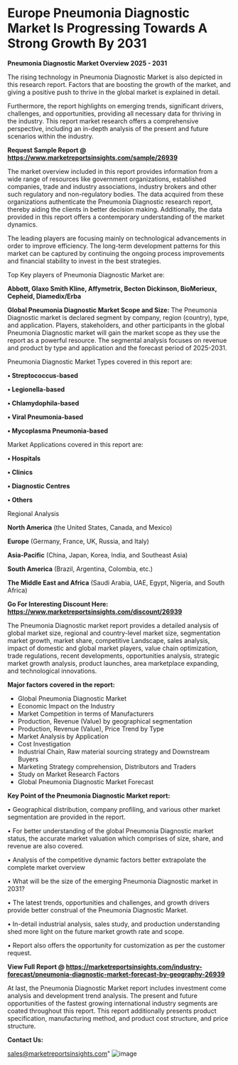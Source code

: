  # Europe Pneumonia Diagnostic Market Is Progressing Towards A Strong Growth By 2031

<Strong> Pneumonia Diagnostic Market Overview 2025 - 2031</strong>

The rising technology in Pneumonia Diagnostic Market is also depicted in this research report. Factors that are boosting the growth of the market, and giving a positive push to thrive in the global market is explained in detail.

Furthermore, the report highlights on emerging trends, significant drivers, challenges, and opportunities, providing all necessary data for thriving in the industry. This report market research offers a comprehensive perspective, including an in-depth analysis of the present and future scenarios within the industry.

<strong>Request Sample Report @ <a href=https://www.marketreportsinsights.com/sample/26939>https://www.marketreportsinsights.com/sample/26939</a></strong>

The market overview included in this report provides information from a wide range of resources like government organizations, established companies, trade and industry associations, industry brokers and other such regulatory and non-regulatory bodies. The data acquired from these organizations authenticate the Pneumonia Diagnostic research report, thereby aiding the clients in better decision making. Additionally, the data provided in this report offers a contemporary understanding of the market dynamics.

The leading players are focusing mainly on technological advancements in order to improve efficiency. The long-term development patterns for this market can be captured by continuing the ongoing process improvements and financial stability to invest in the best strategies.

Top Key players of Pneumonia Diagnostic Market are:

<strong>Abbott, Glaxo Smith Kline, Affymetrix, Becton Dickinson, BioMerieux, Cepheid, Diamedix/Erba</strong>

<strong><b>Global Pneumonia Diagnostic Market Scope and Size:</b></strong>
The Pneumonia Diagnostic market is declared segment by company, region (country), type, and application. Players, stakeholders, and other participants in the global Pneumonia Diagnostic market will gain the market scope as they use the report as a powerful resource. The segmental analysis focuses on revenue and product by type and application and the forecast period of 2025-2031.

Pneumonia Diagnostic Market Types covered in this report are:

<strong>• Streptococcus-based

• Legionella-based

• Chlamydophila-based

• Viral Pneumonia-based

• Mycoplasma Pneumonia-based</strong>

Market Applications covered in this report are:

<strong>• Hospitals

• Clinics

• Diagnostic Centres

• Others</strong> 

Regional Analysis

<strong>North America</strong> (the United States, Canada, and Mexico)

<strong>Europe</strong> (Germany, France, UK, Russia, and Italy)

<strong>Asia-Pacific</strong> (China, Japan, Korea, India, and Southeast Asia)

<strong>South America</strong> (Brazil, Argentina, Colombia, etc.)

<strong>The Middle East and Africa</strong> (Saudi Arabia, UAE, Egypt, Nigeria, and South Africa)

<strong>Go For Interesting Discount Here: <a href=https://www.marketreportsinsights.com/discount/26939>https://www.marketreportsinsights.com/discount/26939</a></strong>

The Pneumonia Diagnostic market report provides a detailed analysis of global market size, regional and country-level market size, segmentation market growth, market share, competitive Landscape, sales analysis, impact of domestic and global market players, value chain optimization, trade regulations, recent developments, opportunities analysis, strategic market growth analysis, product launches, area marketplace expanding, and technological innovations.

<strong><b>Major factors covered in the report:</b></strong>
<ul>
  <li>Global Pneumonia Diagnostic Market </li>
  <li>Economic Impact on the Industry</li>
  <li>Market Competition in terms of Manufacturers</li>
  <li>Production, Revenue (Value) by geographical segmentation</li>
  <li>Production, Revenue (Value), Price Trend by Type</li>
  <li>Market Analysis by Application</li>
  <li>Cost Investigation</li>
  <li>Industrial Chain, Raw material sourcing strategy and Downstream Buyers</li>
  <li>Marketing Strategy comprehension, Distributors and Traders</li>
  <li>Study on Market Research Factors</li>
  <li>Global Pneumonia Diagnostic Market Forecast</li>
</ul>

<strong><b>Key Point of the Pneumonia Diagnostic Market report:</b></strong>

• Geographical distribution, company profiling, and various other market segmentation are provided in the report.

• For better understanding of the global Pneumonia Diagnostic market status, the accurate market valuation which comprises of size, share, and revenue are also covered.

• Analysis of the competitive dynamic factors better extrapolate the complete market overview

• What will be the size of the emerging Pneumonia Diagnostic market in 2031?

• The latest trends, opportunities and challenges, and growth drivers provide better construal of the Pneumonia Diagnostic Market.

• In-detail industrial analysis, sales study, and production understanding shed more light on the future market growth rate and scope.

• Report also offers the opportunity for customization as per the customer request.

<strong><b>View Full Report @ <a href=https://marketreportsinsights.com/industry-forecast/pneumonia-diagnostic-market-forecast-by-geography-26939>https://marketreportsinsights.com/industry-forecast/pneumonia-diagnostic-market-forecast-by-geography-26939</a></b></strong>


At last, the Pneumonia Diagnostic Market report includes investment come analysis and development trend analysis. The present and future opportunities of the fastest growing international industry segments are coated throughout this report. This report additionally presents product specification, manufacturing method, and product cost structure, and price structure.

<strong>Contact Us:</strong>

sales@marketreportsinsights.com"
![image](https://github.com/user-attachments/assets/b0e70267-742b-49e9-a88b-183f6c9f9a32)
